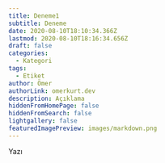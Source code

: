 ```yaml
---
title: Deneme1
subtitle: Deneme
date: 2020-08-10T18:10:34.366Z
lastmod: 2020-08-10T18:16:34.656Z
draft: false
categories:
  - Kategori
tags:
  - Etiket
author: Ömer
authorLink: omerkurt.dev
description: Açıklama
hiddenFromHomePage: false
hiddenFromSearch: false
lightgallery: false
featuredImagePreview: images/markdown.png
---
```

Yazı